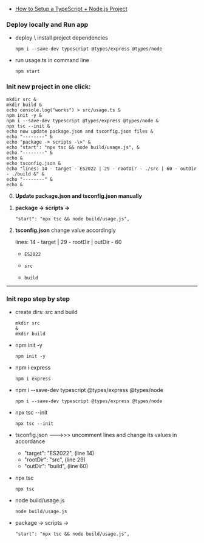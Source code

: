 - [How to Setup a TypeScript + Node.js Project](https://www.youtube.com/watch?v=x-j8OnM15tA)
### Deploy locally and Run app
- deploy \ install project dependencies
  ```shell 
  npm i --save-dev typescript @types/express @types/node
  ```
- run usage.ts in command line
  ```shell 
  npm start
  ```
### Init new project in one click:
  ```shell
  mkdir src &
  mkdir build &
  echo console.log("works") > src/usage.ts &
  npm init -y &
  npm i --save-dev typescript @types/express @types/node &
  npx tsc --init &
  echo now update package.json and tsconfig.json files & 
  echo "--------" &
  echo "package -> scripts -\>" &
  echo "start": "npx tsc && node build/usage.js", &
  echo "--------" &
  echo &
  echo tsconfig.json &
  echo "lines: 14 - target - ES2022 | 29 - rootDir - ./src | 60 - outDir - ./build &" &
  echo "--------" &
  echo &
  ```
0. **Update package.json and tsconfig.json manually**


1. **package -> scripts ->**
    ```
    "start": "npx tsc && node build/usage.js",
    ```
2. **tsconfig.json** change value accordingly 

    lines: 14 - target | 29 - rootDir | outDir - 60

   -
        ```
        ES2022
        ```
   -
     ```
     src
     ```
   -
     ```
     build
     ```

___
### Init repo step by step
- create dirs: src and build
  ```shell
  mkdir src
  &
  mkdir build
  ```
- npm init -y
  ```shell 
  npm init -y
  ```
- npm i express
  ```shell 
  npm i express
  ```
- npm i --save-dev typescript @types/express @types/node
  ```shell 
  npm i --save-dev typescript @types/express @types/node
  ```
- npx tsc --init
  ```shell 
  npx tsc --init
  ```
- tsconfig.json --->>> uncomment lines and change its values in accordance
  - "target": "ES2022", (line 14)
  - "rootDir": "src", (line 29)
  - "outDir": "build", (line 60)
  

- npx tsc
  ```shell 
  npx tsc
  ```
- node build/usage.js
  ```shell 
  node build/usage.js
  ```
- package -> scripts ->
  ```
  "start": "npx tsc && node build/usage.js",
  ```
